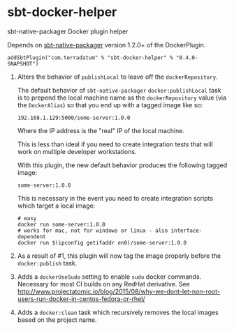 # sbt-docker-helper
sbt-native-packager Docker plugin helper

Depends on [sbt-native-packager](https://github.com/sbt/sbt-native-packager) version 1.2.0+ of the DockerPlugin.

```
addSbtPlugin("com.terradatum" % "sbt-docker-helper" % "0.4.0-SNAPSHOT")
```

1. Alters the behavior of `publishLocal` to leave off the `dockerRepository`.

   The default behavior of `sbt-native-packager` `docker:publishLocal` task is to prepend the local machine name as the
   `dockerRepository` value (via the `DockerAlias`) so that you end up with a tagged image like so:
   ```
   192.168.1.129:5000/some-server:1.0.0
   ```
   
   Where the IP address is the "real" IP of the local machine.
   
   This is less than ideal if you need to create integration tests that will work on multiple developer workstations.
   
   With this plugin, the new default behavior produces the following tagged image:
   ```
   some-server:1.0.0
   ```
   
   This is necessary in the event you need to create integration scripts which target a local image:
   ```
   # easy
   docker run some-server:1.0.0
   # works for mac, not for windows or linux - also interface-dependent
   docker run $(ipconfig getifaddr en0)/some-server:1.0.0
   ```

2. As a result of #1, this plugin will now tag the image properly before the `docker:publish` task.

3. Adds a `dockerUseSudo` setting to enable `sudo` docker commands. Necessary for most CI builds on any RedHat derivative.
   See http://www.projectatomic.io/blog/2015/08/why-we-dont-let-non-root-users-run-docker-in-centos-fedora-or-rhel/

4. Adds a `docker:clean` task which recursively removes the local images based on the project name.